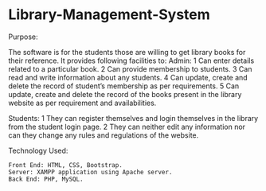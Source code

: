# Library-Management-System
Purpose:

The software is for the students those are willing to get library books for their reference.
It provides following facilities to:
Admin: 
	1 Can enter details related to a particular book. 
	2 Can provide membership to students. 
	3 Can read and write information about any students. 
	4 Can update, create and delete the record of student’s membership as per 
		requirements.
	5 Can update, create and delete the record of the books present in the 
		library website as per requirement and availabilities.
		
Students:
	1 They can register themselves and login themselves in the library from 
  		   the student login page.
		2 They can neither edit any information nor can they change any rules 
                and regulations of the website.
		 
Technology Used: 

	Front End: HTML, CSS, Bootstrap. 
	Server: XAMPP application using Apache server.
	Back End: PHP, MySQL. 
